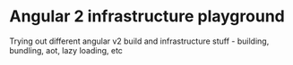 # Angular 2 infrastructure playground

Trying out different angular v2 build and infrastructure stuff - building, bundling, aot, lazy loading, etc